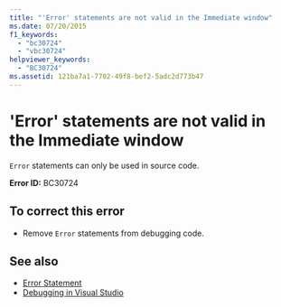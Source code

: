 ```yaml
---
title: "'Error' statements are not valid in the Immediate window"
ms.date: 07/20/2015
f1_keywords: 
  - "bc30724"
  - "vbc30724"
helpviewer_keywords: 
  - "BC30724"
ms.assetid: 121ba7a1-7702-49f8-bef2-5adc2d773b47
---
```

# 'Error' statements are not valid in the Immediate window
`Error` statements can only be used in source code.  
  
 **Error ID:** BC30724  
  
## To correct this error  
  
- Remove `Error` statements from debugging code.  
  
## See also

- [Error Statement](../language-reference/statements/error-statement.md)
- [Debugging in Visual Studio](/visualstudio/debugger/debugger-feature-tour)
